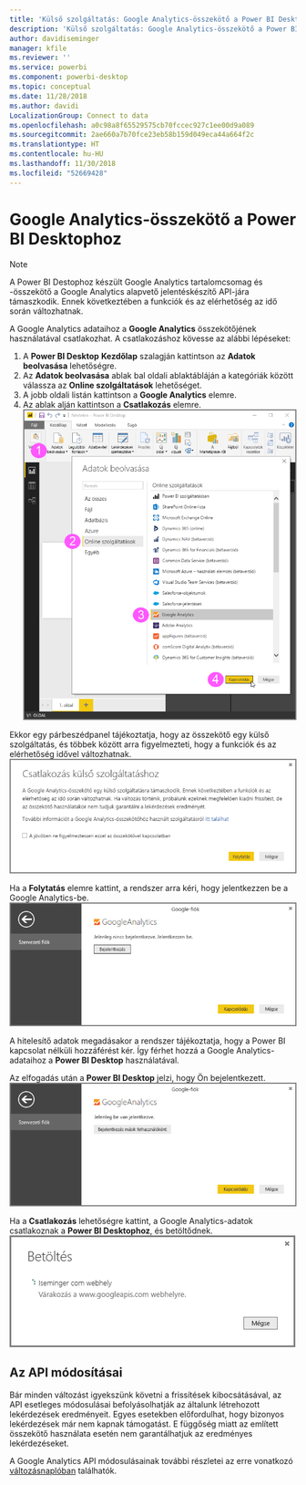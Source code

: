 ```yaml
---
title: 'Külső szolgáltatás: Google Analytics-összekötő a Power BI Desktophoz'
description: 'Külső szolgáltatás: Google Analytics-összekötő a Power BI Desktophoz'
author: davidiseminger
manager: kfile
ms.reviewer: ''
ms.service: powerbi
ms.component: powerbi-desktop
ms.topic: conceptual
ms.date: 11/28/2018
ms.author: davidi
LocalizationGroup: Connect to data
ms.openlocfilehash: a0c98a8f65529575cb70fccec927c1ee00d9a089
ms.sourcegitcommit: 2ae660a7b70fce23eb58b159d049eca44a664f2c
ms.translationtype: HT
ms.contentlocale: hu-HU
ms.lasthandoff: 11/30/2018
ms.locfileid: "52669428"
---
```

# <a name="google-analytics-connector-for-power-bi-desktop"></a>Google Analytics-összekötő a Power BI Desktophoz
> [!NOTE]
> A Power BI Destophoz készült Google Analytics tartalomcsomag és -összekötő a Google Analytics alapvető jelentéskészítő API-jára támaszkodik. Ennek következtében a funkciók és az elérhetőség az idő során változhatnak.
> 
> 

A Google Analytics adataihoz a **Google Analytics** összekötőjének használatával csatlakozhat. A csatlakozáshoz kövesse az alábbi lépéseket:

1. A **Power BI Desktop** **Kezdőlap** szalagján kattintson az **Adatok beolvasása** lehetőségre.
2. Az **Adatok beolvasása** ablak bal oldali ablaktábláján a kategóriák között válassza az **Online szolgáltatások** lehetőséget.
3. A jobb oldali listán kattintson a **Google Analytics** elemre.
4. Az ablak alján kattintson a **Csatlakozás** elemre.  
   ![](media/service-google-analytics-connector/tps_googleanalytics_1.png)

Ekkor egy párbeszédpanel tájékoztatja, hogy az összekötő egy külső szolgáltatás, és többek között arra figyelmezteti, hogy a funkciók és az elérhetőség idővel változhatnak.  
![](media/service-google-analytics-connector/tps_googleanalytics_2.png)

Ha a **Folytatás** elemre kattint, a rendszer arra kéri, hogy jelentkezzen be a Google Analytics-be.  
![](media/service-google-analytics-connector/tps_googleanalytics_3.png)

A hitelesítő adatok megadásakor a rendszer tájékoztatja, hogy a Power BI kapcsolat nélküli hozzáférést kér. Így férhet hozzá a Google Analytics-adataihoz a **Power BI Desktop** használatával.  

Az elfogadás után a **Power BI Desktop** jelzi, hogy Ön bejelentkezett.  
![](media/service-google-analytics-connector/tps_googleanalytics_5.png)

Ha a **Csatlakozás** lehetőségre kattint, a Google Analytics-adatok csatlakoznak a **Power BI Desktophoz**, és betöltődnek.  
![](media/service-google-analytics-connector/tps_googleanalytics_6.png)

## <a name="changes-to-the-api"></a>Az API módosításai
Bár minden változást igyekszünk követni a frissítések kibocsátásával, az API esetleges módosulásai befolyásolhatják az általunk létrehozott lekérdezések eredményeit. Egyes esetekben előfordulhat, hogy bizonyos lekérdezések már nem kapnak támogatást. E függőség miatt az említett összekötő használata esetén nem garantálhatjuk az eredményes lekérdezéseket.

A Google Analytics API módosulásainak további részletei az erre vonatkozó [változásnaplóban](https://developers.google.com/analytics/devguides/changelog) találhatók.


